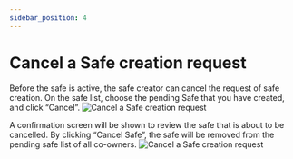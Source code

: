 ```yaml
---
sidebar_position: 4
---
```


# Cancel a Safe creation request
Before the safe is active, the safe creator can cancel the request of safe creation. On the safe list, choose the pending Safe that you have created, and click “Cancel”.
![Cancel a Safe creation request](/img/aurasafe/cancel_safe_1.png)

A confirmation screen will be shown to review the safe that is about to be cancelled. By clicking “Cancel Safe”, the safe will be removed from the pending safe list of all co-owners.
![Cancel a Safe creation request](/img/aurasafe/cancel_safe_1.png)
